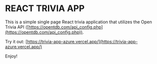 # REACT TRIVIA APP

This is a simple single page React trivia application that utilizes the Open Trivia API ([https://opentdb.com/api_config.php](https://opentdb.com/api_config.php)).  

Try it out: [https://trivia-app-azure.vercel.app/](https://trivia-app-azure.vercel.app/)

Enjoy!
